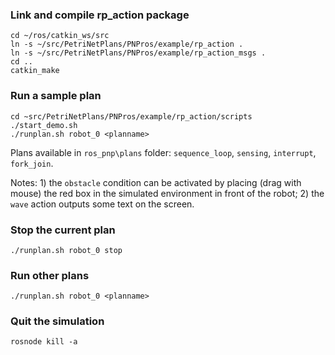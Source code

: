 ### Link and compile rp_action package

```
cd ~/ros/catkin_ws/src
ln -s ~/src/PetriNetPlans/PNPros/example/rp_action .
ln -s ~/src/PetriNetPlans/PNPros/example/rp_action_msgs .
cd ..
catkin_make
```

### Run a sample plan

```
cd ~src/PetriNetPlans/PNPros/example/rp_action/scripts
./start_demo.sh 
./runplan.sh robot_0 <planname>
```

Plans available in ```ros_pnp\plans``` folder: ```sequence_loop```, ```sensing```, ```interrupt```, ```fork_join```.

Notes: 1) the ```obstacle``` condition can be activated by placing (drag with mouse) the red box in the simulated environment in front of the robot; 2) the ```wave``` action outputs some text on the screen.


### Stop the current plan

```
./runplan.sh robot_0 stop
```

### Run other plans

```
./runplan.sh robot_0 <planname>
```


### Quit the simulation

```
rosnode kill -a
```

